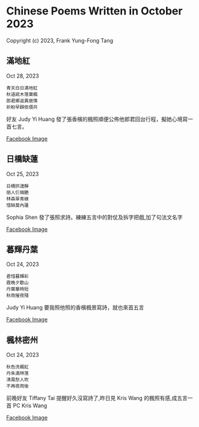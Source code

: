 # Chinese Poems Written in October 2023
Copyright (c) 2023, Frank Yung-Fong Tang

## 滿地紅
Oct 28, 2023 
```
青天白日滿地紅
秋道疏木落葉楓
郎君鄉返異居情
祈盼早歸依偎共
```
好友 Judy Yi Huang 發了張香檳的楓照順便公佈他郎君回台行程，擬她心境寫一首七言。


[Facebook Image](https://www.facebook.com/photo/?fbid=10160828217169800&set=a.10150511976299800&comment_id=1114296686643883&notif_id=1698523507376331&notif_t=feedback_reaction_generic&ref=notif)

## 日橋缺蓮
Oct 25, 2023 
```
日橋拱溏靜
丽人仨倆艷
林森翠青綠
惜缺莫內蓮
```

Sophia Shen 發了張照求詩。練練五言中的對仗及拆字把戲,加了句法文名字

[Facebook Image](https://www.facebook.com/FrankYFTang/posts/pfbid0qoRXWnf1pc4AF4kJkn5GjsPQBxUmJDQrC7gyeVa6JyYH5aA6QU3GhgTBNANN2ukUl)

## 暮輝丹葉
Oct 24, 2023 
```
君惜暮輝彩
霞晚夕歇山
丹葉華時短
秋雨摧夜殘
```
Judy Yi Huang 要我照他照的香檳楓景寫詩，就也來首五言

[Facebook Image](https://www.facebook.com/FrankYFTang/posts/pfbid08mQc43iZs3s33osad9TBMbdwkWwtuizr4P3SWp6ip5CdWAgmro8sCTHuNyfVqQiZl)

## 楓林密州
Oct 24, 2023 
```
秋色洗楓紅
丹朱滿林落
清風愁人吹
不再夜雨後
```
前晚好友 Tiffany Tai 提醒好久沒寫詩了,昨日見 Kris Wang  的楓照有感,成五言一首
PC Kris Wang

[Facebook Image](https://www.facebook.com/FrankYFTang/posts/pfbid02W4aAfmELTAAY3Am5aZiSCzdRDJjRAGJQWxm81LrAkTtJyTt3fCy6iGk6LrDT27kLl)
